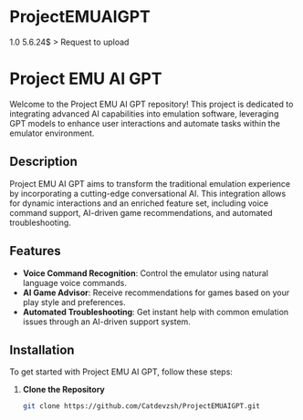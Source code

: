 # ProjectEMUAIGPT
1.0 5.6.24$ > Request to upload 
# Project EMU AI GPT

Welcome to the Project EMU AI GPT repository! This project is dedicated to integrating advanced AI capabilities into emulation software, leveraging GPT models to enhance user interactions and automate tasks within the emulator environment.

## Description

Project EMU AI GPT aims to transform the traditional emulation experience by incorporating a cutting-edge conversational AI. This integration allows for dynamic interactions and an enriched feature set, including voice command support, AI-driven game recommendations, and automated troubleshooting.

## Features

- **Voice Command Recognition**: Control the emulator using natural language voice commands.
- **AI Game Advisor**: Receive recommendations for games based on your play style and preferences.
- **Automated Troubleshooting**: Get instant help with common emulation issues through an AI-driven support system.

## Installation

To get started with Project EMU AI GPT, follow these steps:

1. **Clone the Repository**
   ```bash
   git clone https://github.com/Catdevzsh/ProjectEMUAIGPT.git

